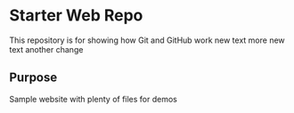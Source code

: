 # Starter Web Repo

This repository is for showing how Git and GitHub work
new text
more new text
another change

## Purpose

Sample website with plenty of files for demos